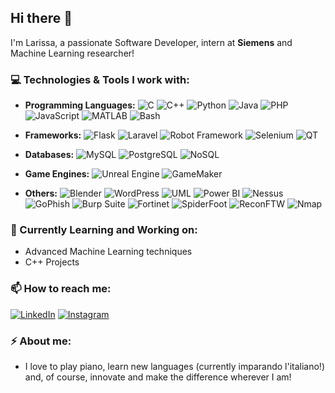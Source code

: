 ## Hi there 👋

I'm Larissa, a passionate Software Developer, intern at **Siemens** and Machine Learning researcher!

### 💻 Technologies & Tools I work with:

- **Programming Languages:**
![C](https://img.shields.io/badge/C-A8B9CC?style=flat-square&logo=c&logoColor=white) ![C++](https://img.shields.io/badge/C++-00599C?style=flat-square&logo=c%2B%2B&logoColor=white) ![Python](https://img.shields.io/badge/Python-3776AB?style=flat-square&logo=python&logoColor=white)
  ![Java](https://img.shields.io/badge/Java-007396?style=flat-square&logo=java&logoColor=white) ![PHP](https://img.shields.io/badge/PHP-777BB4?style=flat-square&logo=php&logoColor=white) ![JavaScript](https://img.shields.io/badge/JavaScript-F7DF1E?style=flat-square&logo=javascript&logoColor=black) ![MATLAB](https://img.shields.io/badge/MATLAB-0076A8?style=flat-square&logo=mathworks&logoColor=white) ![Bash](https://img.shields.io/badge/Bash-4EAA25?style=flat-square&logo=gnu-bash&logoColor=white)

- **Frameworks:**
  ![Flask](https://img.shields.io/badge/Flask-000000?style=flat-square&logo=flask&logoColor=white) ![Laravel](https://img.shields.io/badge/Laravel-FF2D20?style=flat-square&logo=laravel&logoColor=white) ![Robot Framework](https://img.shields.io/badge/Robot%20Framework-000000?style=flat-square&logo=robot-framework&logoColor=white) ![Selenium](https://img.shields.io/badge/Selenium-43B02A?style=flat-square&logo=selenium&logoColor=white) ![QT](https://img.shields.io/badge/QT-41CD52?style=flat-square&logo=qt&logoColor=white)

- **Databases:**
  ![MySQL](https://img.shields.io/badge/MySQL-4479A1?style=flat-square&logo=mysql&logoColor=white) ![PostgreSQL](https://img.shields.io/badge/PostgreSQL-336791?style=flat-square&logo=postgresql&logoColor=white) ![NoSQL](https://img.shields.io/badge/NoSQL-005571?style=flat-square&logo=nosql&logoColor=white)

- **Game Engines:**
![Unreal Engine](https://img.shields.io/badge/Unreal-313131?style=flat-square&logo=unreal-engine&logoColor=white) ![GameMaker](https://img.shields.io/badge/GameMaker-313131?style=flat-square&logo=game-maker&logoColor=white)

- **Others:**
![Blender](https://img.shields.io/badge/Blender-F5792A?style=flat-square&logo=blender&logoColor=white) ![WordPress](https://img.shields.io/badge/WordPress-21759B?style=flat-square&logo=wordpress&logoColor=white) ![UML](https://img.shields.io/badge/UML-007ACC?style=flat-square&logo=uml&logoColor=white)  ![Power BI](https://img.shields.io/badge/Power%20BI-F2C811?style=flat-square&logo=power-bi&logoColor=black) ![Nessus](https://img.shields.io/badge/Nessus-006AFF?style=flat-square&logo=nessus&logoColor=white) ![GoPhish](https://img.shields.io/badge/GoPhish-4479A1?style=flat-square&logo=gophish&logoColor=white) ![Burp Suite](https://img.shields.io/badge/Burp%20Suite-FF6F00?style=flat-square&logo=burp-suite&logoColor=white) ![Fortinet](https://img.shields.io/badge/Fortinet-EE3124?style=flat-square&logo=fortinet&logoColor=white) ![SpiderFoot](https://img.shields.io/badge/SpiderFoot-3949AB?style=flat-square&logo=spiderfoot&logoColor=white) ![ReconFTW](https://img.shields.io/badge/ReconFTW-4479A1?style=flat-square&logo=reconftw&logoColor=white) ![Nmap](https://img.shields.io/badge/Nmap-005571?style=flat-square&logo=nmap&logoColor=white)

### 🦋 Currently Learning and Working on:
- Advanced Machine Learning techniques
- C++ Projects

### 📫 How to reach me:
[![LinkedIn](https://img.shields.io/badge/LinkedIn-0A66C2?style=flat-square&logo=linkedin&logoColor=white)](https://www.linkedin.com/in/larissa-raimee) [![Instagram](https://img.shields.io/badge/Instagram-E4405F?style=flat-square&logo=instagram&logoColor=white)](https://www.instagram.com/srta.raimee/)

### ⚡ About me:
- I love to play piano, learn new languages (currently imparando l'italiano!) and, of course, innovate and make the difference wherever I am!

